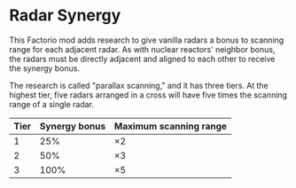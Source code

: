 # Radar Synergy

This Factorio mod adds research to give vanilla radars a bonus to scanning range for each adjacent radar. As with nuclear reactors' neighbor bonus, the radars must be directly adjacent and aligned to each other to receive the synergy bonus.

The research is called "parallax scanning," and it has three tiers. At the highest tier, five radars arranged in a cross will have five times the scanning range of a single radar.

Tier | Synergy bonus | Maximum scanning range
---- | ------------- | ------------------------
1    | 25%           | ×2
2    | 50%           | ×3
3    | 100%          | ×5


